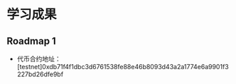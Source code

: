 # 学习成果

## Roadmap 1

- 代币合约地址：[testnet]0xdb71f4f1dbc3d6761538fe88e46b8093d43a2a1774e6a9901f3227bd26dfe9bf
